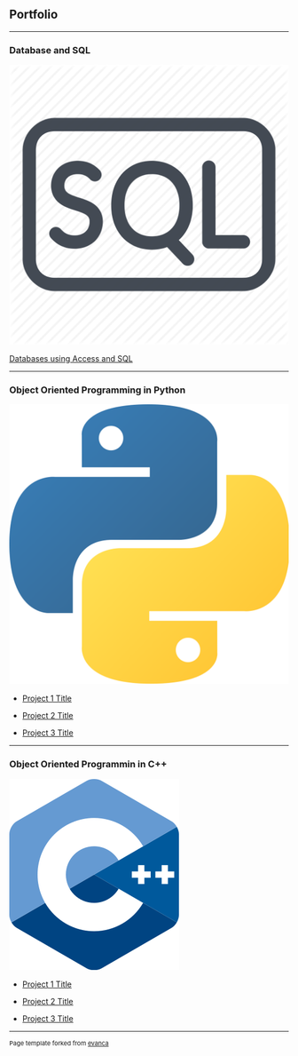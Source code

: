 ## Portfolio

---

### Database and SQL 

<img src="images/s2.webp?raw=true"/>

[Databases using Access and SQL](/sample_page)

---

### Object Oriented Programming in Python

<img src="images/p2.png?raw=true"/>

- [Project 1 Title](http://example.com/)

- [Project 2 Title](http://example.com/)

- [Project 3 Title](http://example.com/)

---

### Object Oriented Programmin in C++

<img src="images/c2.png?raw=true"/>

- [Project 1 Title](http://example.com/)

- [Project 2 Title](http://example.com/)

- [Project 3 Title](http://example.com/)


---
<p style="font-size:11px">Page template forked from <a href="https://github.com/evanca/quick-portfolio">evanca</a></p>
<!-- Remove above link if you don't want to attibute -->
